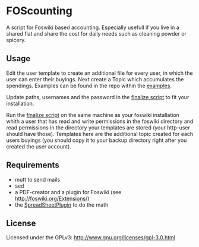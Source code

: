 FOScounting
===========

A script for Foswiki based accounting. Especially usefull if you live in a shared flat and share the cost for daily needs such as cleaning powder or spicery.

Usage
-----
Edit the user template to create an additional file for every user, in which the user can enter their buyings. Next create a Topic which accumulates the spendings. Examples can be found in the repo within the [examples](examples).

Update paths, usernames and the password in the [finalize script](finalize.sh) to fit your installation.

Run the [finalize script](finalize.sh) on the same machine as your foswiki installation whith a user that has read and write permissions in the foswiki directory and read permissions in the directory your templates are stored (your http-user should have those). Templates here are the additional topic created for each users buyings (you should copy it to your backup directory right after you created the user account).

Requirements
------------

* mutt to send mails
* sed 
* a PDF-creator and a plugin for Foswiki (see http://foswiki.org/Extensions/)
* the [SpreadSheetPlugin](http://foswiki.org/Extensions/SpreadSheetPlugin) to do the math


License
--------
Licensed under the GPLv3: http://www.gnu.org/licenses/gpl-3.0.html
